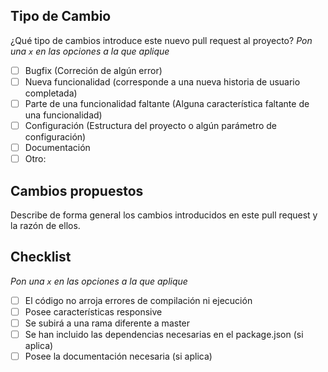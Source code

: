 ## Tipo de Cambio

¿Qué tipo de cambios introduce este nuevo pull request al proyecto?
_Pon una `x` en las opciones a la que aplique_

- [ ] Bugfix (Correción de algún error)
- [ ] Nueva funcionalidad (corresponde a una nueva historia de usuario completada)
- [ ] Parte de una funcionalidad faltante (Alguna característica faltante de una funcionalidad)
- [ ] Configuración (Estructura del proyecto o algún parámetro de configuración)
- [ ] Documentación
- [ ] Otro:

## Cambios propuestos
Describe de forma general los cambios introducidos en este pull request y la razón de ellos. 



## Checklist

_Pon una `x` en las opciones a la que aplique_

- [ ] El código no arroja errores de compilación ni ejecución
- [ ] Posee características responsive
- [ ] Se subirá a una rama diferente a master
- [ ] Se han incluido las dependencias necesarias en el package.json (si aplica)
- [ ] Posee la documentación necesaria (si aplica)
